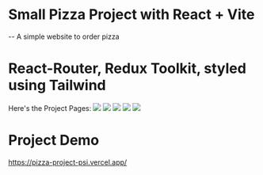 # Small Pizza Project with React + Vite
-- A simple website to order pizza
# React-Router, Redux Toolkit, styled using Tailwind 

Here's the Project Pages:
<img src="https://github.com/Gehad799/Pizza-Project/assets/125475192/8db435a7-4272-4628-aba8-2b7f262b1d75"   />
<img src="https://github.com/Gehad799/Pizza-Project/assets/125475192/7b61ba25-74f8-4b2e-a408-78febe059c42" />
<img src="https://github.com/Gehad799/Pizza-Project/assets/125475192/45de1975-8a31-4098-94a1-b2aec2e1a796"  />
<img src="https://github.com/Gehad799/Pizza-Project/assets/125475192/33d0e830-6d92-4f1c-8d1d-9faa52369bf7"  />
<img src="https://github.com/Gehad799/Pizza-Project/assets/125475192/88f5934b-f982-4933-bd2c-4b4869223429"  />


# Project Demo 
https://pizza-project-psi.vercel.app/




